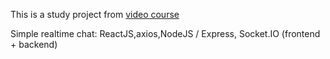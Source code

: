 This is a study project from [video course](https://www.youtube.com/watch?v=5uES64gckVQ&list=PL0FGkDGJQjJFCldbWGKTm593zE2l-nTqq)

Simple realtime chat: ReactJS,axios,NodeJS / Express, Socket.IO (frontend + backend)
